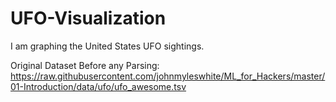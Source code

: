 # UFO-Visualization
I am graphing the United States UFO sightings. 

Original Dataset Before any Parsing:
https://raw.githubusercontent.com/johnmyleswhite/ML_for_Hackers/master/01-Introduction/data/ufo/ufo_awesome.tsv
